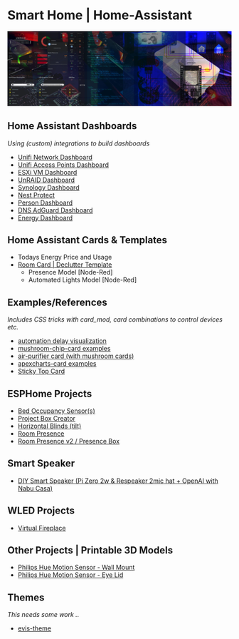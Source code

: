 # Smart Home | Home-Assistant

![image](github-main-image.jpg)


## Home Assistant Dashboards
*Using (custom) integrations to build dashboards*
* [Unifi Network Dashboard](dashboards/unifi-network-dashboard/)
* [Unifi Access Points Dashboard](dashboards/unifi-ap-dashboard/)
* [ESXi VM Dashboard](dashboards/esxi-vm-dashboard/)
* [UnRAID Dashboard](dashboards/unraid/)
* [Synology Dashboard](dashboards/synology-dashboard/)
* [Nest Protect](dashboards/nest-protect/)
* [Person Dashboard](dashboards/person-dashboard/)
* [DNS AdGuard Dashboard](dashboards/dns-dashboard/)
* [Energy Dashboard](/dashboards/energy/readme.md)

## Home Assistant Cards & Templates
* Todays Energy Price and Usage
* [Room Card | Declutter Template](https://github.com/EvisHome/Home-Assistant/blob/main/cards/room-card.md)
  * Presence Model [Node-Red]
  * Automated Lights Model [Node-Red]

## Examples/References
*Includes CSS tricks with card_mod, card combinations to control devices etc.*
* [automation delay visualization](examples/automation-delay-visualization/readme.md)
* [mushroom-chip-card examples](examples/mushroom-chip-card/)
* [air-purifier card (with mushroom cards)](examples/air-purifier/)
* [apexcharts-card examples](examples/apexcharts-card)
* [Sticky Top Card](examples/sticky-top-card/)

## ESPHome Projects

* [Bed Occupancy Sensor(s)](esphome/bed-occupancy-sensor/)
* [Project Box Creator](esphome/project-box-creator/readme.md)
* [Horizontal Blinds (tilt)](esphome/horizontal-blinds/)
* [Room Presence](esphome/presence/)
* [Room Presence v2 / Presence Box](esphome/presence-box-2/)

## Smart Speaker
* [DIY Smart Speaker (Pi Zero 2w & Respeaker 2mic hat + OpenAI with Nabu Casa)](smart-speaker/readme.md)

## WLED Projects
* [Virtual Fireplace](wled/virtual-fireplace/readme.md)

## Other Projects | Printable 3D Models
* [Philips Hue Motion Sensor - Wall Mount](https://github.com/EvisHome/Home-Assistant/tree/main/other-projects/philips-hue-motion-sensor-mount)
* [Philips Hue Motion Sensor - Eye Lid](https://github.com/EvisHome/Home-Assistant/tree/main/other-projects/philips-hue-motion-sensor-eye-lid)

## Themes
*This needs some work ..*
* [evis-theme](themes/readme.md)
